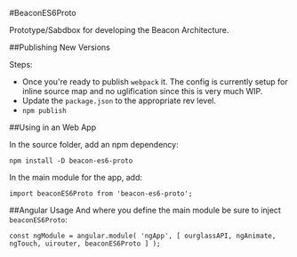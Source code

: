 #BeaconES6Proto

Prototype/Sabdbox for developing the Beacon Architecture.

##Publishing New Versions

Steps:
- Once you're ready to publish `webpack` it. The config is currently setup for inline source map and no uglification 
since this is very much WIP.
- Update the `package.json` to the appropriate rev level.
- `npm publish`

##Using in an Web App

In the source folder, add an npm dependency:

`npm install -D beacon-es6-proto`

In the main module for the app, add:

`import beaconES6Proto from 'beacon-es6-proto';`

##Angular Usage
And where you define the main module be sure to inject `beaconES6Proto`:

`const ngModule = angular.module( 'ngApp', [ ourglassAPI, ngAnimate, ngTouch, uirouter, beaconES6Proto ] );`


